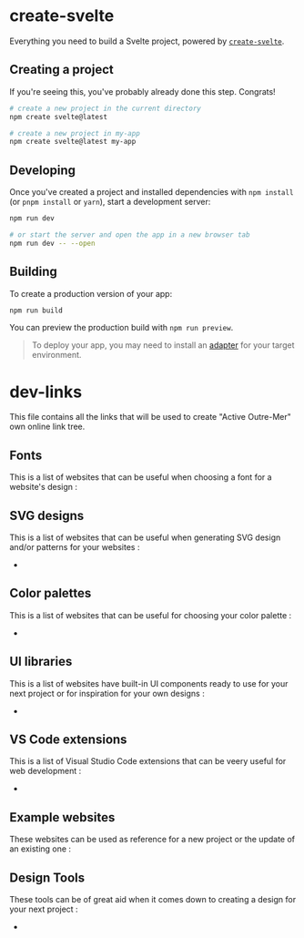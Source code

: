 # create-svelte

Everything you need to build a Svelte project, powered by [`create-svelte`](https://github.com/sveltejs/kit/tree/master/packages/create-svelte).

## Creating a project

If you're seeing this, you've probably already done this step. Congrats!

```bash
# create a new project in the current directory
npm create svelte@latest

# create a new project in my-app
npm create svelte@latest my-app
```

## Developing

Once you've created a project and installed dependencies with `npm install` (or `pnpm install` or `yarn`), start a development server:

```bash
npm run dev

# or start the server and open the app in a new browser tab
npm run dev -- --open
```

## Building

To create a production version of your app:

```bash
npm run build
```

You can preview the production build with `npm run preview`.

> To deploy your app, you may need to install an [adapter](https://kit.svelte.dev/docs/adapters) for your target environment.

# dev-links

This file contains all the links that will be used to create "Active Outre-Mer" own online link tree.

## Fonts

This is a list of websites that can be useful when choosing a font for a website's design :

## SVG designs

This is a list of websites that can be useful when generating SVG design and/or patterns for your websites :

-

## Color palettes

This is a list of websites that can be useful for choosing your color palette :

-

## UI libraries

This is a list of websites have built-in UI components ready to use for your next project or for inspiration for your own designs :

-

## VS Code extensions

This is a list of Visual Studio Code extensions that can be veery useful for web development :

-

## Example websites

These websites can be used as reference for a new project or the update of an existing one :

## Design Tools

These tools can be of great aid when it comes down to creating a design for your next project :

-
